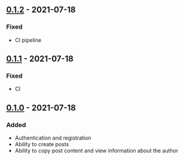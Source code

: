 ## [0.1.2] - 2021-07-18
### Fixed
- CI pipeline

## [0.1.1] - 2021-07-18
### Fixed
- CI

## [0.1.0] - 2021-07-18
### Added
- Authentication and registration
- Ability to create posts
- Ability to copy post content and view information about the author

[0.1.2]: https://github.com/pansydev/shetter_app/compare/v0.1.1...v0.1.2
[0.1.1]: https://github.com/pansydev/shetter_app/compare/v0.1.0...v0.1.1
[0.1.0]: https://github.com/pansydev/shetter_app/releases/tag/v0.1.0
